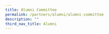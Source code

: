 ```yaml
---
title: Alumni Committee
permalink: /partners/alumni/alumni-committee
description: ""
third_nav_title: Alumni
---
```

